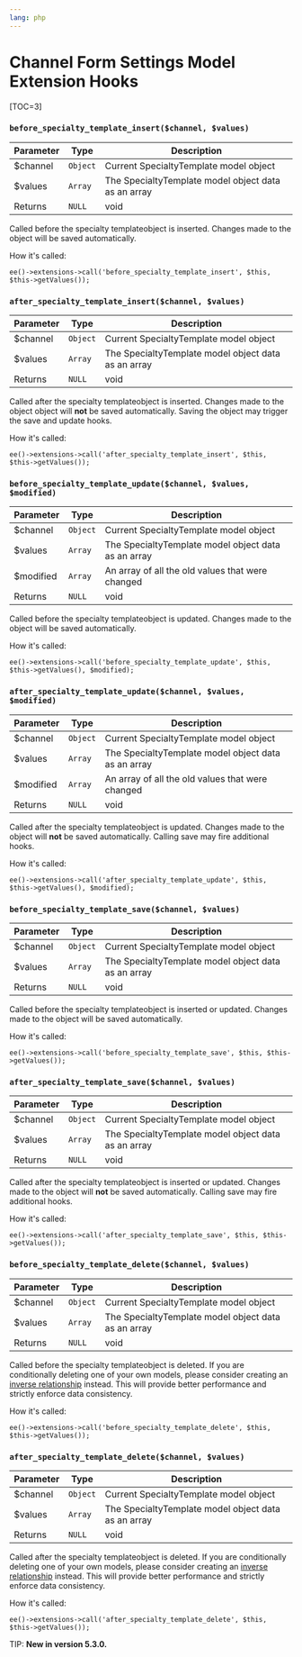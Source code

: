 ```yaml
---
lang: php
---
```


<!--
    This source file is part of the open source project
    ExpressionEngine User Guide (https://github.com/ExpressionEngine/ExpressionEngine-User-Guide)

    @link      https://expressionengine.com/
    @copyright Copyright (c) 2003-2019, EllisLab Corp. (https://ellislab.com)
    @license   https://expressionengine.com/license Licensed under Apache License, Version 2.0
-->

# Channel Form Settings Model Extension Hooks

[TOC=3]

### `before_specialty_template_insert($channel, $values)`

| Parameter | Type     | Description                                         |
| --------- | -------- | ----------------------------------------------------|
| \$channel | `Object` | Current SpecialtyTemplate model object              |
| \$values  | `Array`  | The SpecialtyTemplate model object data as an array |
| Returns   | `NULL`   | void                                                |

Called before the specialty templateobject is inserted. Changes made to the object will be saved automatically.

How it's called:

    ee()->extensions->call('before_specialty_template_insert', $this, $this->getValues());

### `after_specialty_template_insert($channel, $values)`

| Parameter | Type     | Description                                         |
| --------- | -------- | ----------------------------------------------------|
| \$channel | `Object` | Current SpecialtyTemplate model object              |
| \$values  | `Array`  | The SpecialtyTemplate model object data as an array |
| Returns   | `NULL`   | void                                                |

Called after the specialty templateobject is inserted. Changes made to the object object will **not** be saved automatically. Saving the object may trigger the save and update hooks.

How it's called:

    ee()->extensions->call('after_specialty_template_insert', $this, $this->getValues());

### `before_specialty_template_update($channel, $values, $modified)`

| Parameter  | Type     | Description                                         |
| ---------- | -------- | ----------------------------------------------------|
| \$channel  | `Object` | Current SpecialtyTemplate model object              |
| \$values   | `Array`  | The SpecialtyTemplate model object data as an array |
| \$modified | `Array`  | An array of all the old values that were changed    |
| Returns    | `NULL`   | void                                                |

Called before the specialty templateobject is updated. Changes made to the object will be saved automatically.

How it's called:

    ee()->extensions->call('before_specialty_template_update', $this, $this->getValues(), $modified);

### `after_specialty_template_update($channel, $values, $modified)`

| Parameter  | Type     | Description                                         |
| ---------- | -------- | ----------------------------------------------------|
| \$channel  | `Object` | Current SpecialtyTemplate model object              |
| \$values   | `Array`  | The SpecialtyTemplate model object data as an array |
| \$modified | `Array`  | An array of all the old values that were changed    |
| Returns    | `NULL`   | void                                                |

Called after the specialty templateobject is updated. Changes made to the object will **not** be saved automatically. Calling save may fire additional hooks.

How it's called:

    ee()->extensions->call('after_specialty_template_update', $this, $this->getValues(), $modified);

### `before_specialty_template_save($channel, $values)`

| Parameter | Type     | Description                                         |
| --------- | -------- | ----------------------------------------------------|
| \$channel | `Object` | Current SpecialtyTemplate model object              |
| \$values  | `Array`  | The SpecialtyTemplate model object data as an array |
| Returns   | `NULL`   | void                                                |

Called before the specialty templateobject is inserted or updated. Changes made to the object will be saved automatically.

How it's called:

    ee()->extensions->call('before_specialty_template_save', $this, $this->getValues());

### `after_specialty_template_save($channel, $values)`

| Parameter | Type     | Description                                         |
| --------- | -------- | ----------------------------------------------------|
| \$channel | `Object` | Current SpecialtyTemplate model object              |
| \$values  | `Array`  | The SpecialtyTemplate model object data as an array |
| Returns   | `NULL`   | void                                                |

Called after the specialty templateobject is inserted or updated. Changes made to the object will **not** be saved automatically. Calling save may fire additional hooks.

How it's called:

    ee()->extensions->call('after_specialty_template_save', $this, $this->getValues());

### `before_specialty_template_delete($channel, $values)`

| Parameter | Type     | Description                                         |
| --------- | -------- | ----------------------------------------------------|
| \$channel | `Object` | Current SpecialtyTemplate model object              |
| \$values  | `Array`  | The SpecialtyTemplate model object data as an array |
| Returns   | `NULL`   | void                                                |

Called before the specialty templateobject is deleted. If you are conditionally deleting one of your own models, please consider creating an [inverse relationship](development/services/model/relating-models.md#inverse-relationships) instead. This will provide better performance and strictly enforce data consistency.

How it's called:

    ee()->extensions->call('before_specialty_template_delete', $this, $this->getValues());

### `after_specialty_template_delete($channel, $values)`

| Parameter | Type     | Description                                         |
| --------- | -------- | ----------------------------------------------------|
| \$channel | `Object` | Current SpecialtyTemplate model object              |
| \$values  | `Array`  | The SpecialtyTemplate model object data as an array |
| Returns   | `NULL`   | void                                                |

Called after the specialty templateobject is deleted. If you are conditionally deleting one of your own models, please consider creating an [inverse relationship](development/services/model/relating-models.md#inverse-relationships) instead. This will provide better performance and strictly enforce data consistency.

How it's called:

    ee()->extensions->call('after_specialty_template_delete', $this, $this->getValues());

TIP: **New in version 5.3.0.**
